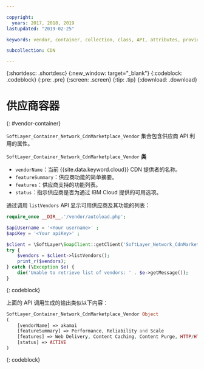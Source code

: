 ```yaml
---

copyright:
  years: 2017, 2018, 2019
lastupdated: "2019-02-25"

keywords: vendor, container, collection, class, API, attributes, provider

subcollection: CDN

---
```


{:shortdesc: .shortdesc}
{:new_window: target="_blank"}
{:codeblock: .codeblock}
{:pre: .pre}
{:screen: .screen}
{:tip: .tip}
{:download: .download}

# 供应商容器
{: #vendor-container}

`SoftLayer_Container_Network_CdnMarketplace_Vendor` 集合包含供应商 API 利用的属性。


`SoftLayer_Container_Network_CdnMarketplace_Vendor` **类**  
* `vendorName`：当前 {{site.data.keyword.cloud}} CDN 提供者的名称。  
* `featureSummary`：供应商功能的简单摘要。  
* `features`：供应商支持的功能列表。  
* `status`：指示供应商是否为通过 IBM Cloud 提供的可用选项。


通过调用 `listVendors` API 显示可用供应商及其功能的列表：

```php
require_once __DIR__.'/vendor/autoload.php';

$apiUsername = '<Your username>' ;
$apiKey = '<Your apiKey>' ;

$client = \SoftLayer\SoapClient::getClient('SoftLayer_Network_CdnMarketplace_Vendor', null, $apiUsername, $apiKey);
try {
    $vendors = $client->listVendors();
    print_r($vendors);
} catch (\Exception $e) {
    die('Unable to retrieve list of vendors: ' . $e->getMessage());
}
```
{: codeblock}

上面的 API 调用生成的输出类似以下内容：


```php
SoftLayer_Container_Network_CdnMarketplace_Vendor Object
(
    [vendorName] => akamai
    [featureSummary] => Performance, Reliability and Scale
    [features] => Web Delivery, Content Caching, Content Purge, HTTP/HTTPS Support
    [status] => ACTIVE
)

```
{: codeblock}
